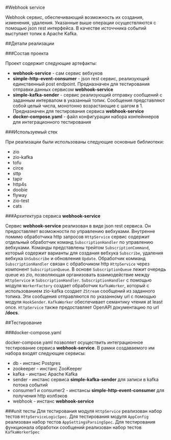 #Webhook service

Webhook сервис, обеспечивающий возможность их создания, изменения, удаления.
Указанные выше операции осуществляются с помощью json rest интерфейса. В качестве 
источчника событий выступает топик в Apache Kafka.

##Детали реализации

###Состав проекта

Проект содержит следующие артефакты:
* __webhook-service__ - сам сервис вебхуков
* __simple-http-event-consumer__ - json rest сервис, реализующий единственный post endpoint. Предназначен для 
тестирования отправки данных сервисом __webhook-service__
* __simple-kafka-sender__ - сервис реализующий отправку сообщений с заданным интервалом в указанный топик. Сообщения 
представляют собой целый числа, монотонно возрастающие с шагом в 1. Предназначен для тестирования сервиса 
__webhook-service__
* __docker-compose.yaml__ - файл конфигурации набора контейннеров для интеграционного тестирования

###Используемый стек

При реализации были использованы следующие основные библиотеки:
* zio
* zio-kafka
* tofu
* circe
* sttp
* tapir
* http4s
* doobie
* flyway
* zio-test
* cats

###Архитектура сервиса __webhook-service__

Сервис __webhook-service__ реализован в виде json rest сервиса. Он предоставляет возможности по управлению вебхуками. 
Внутренне помимо обработчика http запросов ```HttpService``` сервис содержит отдельный обработчик команд 
```SubscriptionHandler``` по управлению вебхуками. Команды представлены трейтом ```SubscriptionCommand```, который 
содержит варианты для создания вебхука ```Subscribe```, удаления вебхука ```UnSubscribe``` и обновления ```Update```. 
Обработчик комманд ```SubscriptionHandler``` связан c обрабочиком http ```HttpService``` через компонент 
```SubscriptionQueue```. В основе ```SubscriptionQueue``` лежит очередь queue из zio, позволяющая организовать 
взаимодействие между   ```HttpService``` и ```SubscriptionHandler```. ```SubscriptionHandler``` с помощью модуля 
```WorkerFactory``` создает обработчик ```KafkaWorker```, который с использованием zio-kafka создает ```ZStream``` 
сообщений из заданного топика. Эти сообщения отправляются по указанному url с помощью модуля ```HookSender```. 
```KafkaWorker``` обеспечивает семантику чтения at least once. ```HttpService``` также предоставляет OpenAPI документацию 
по url __/docs__.

##Тестирование

###docker-compose.yaml

docker-compose.yaml позволяет осуществить интеграционное тестирование сервиса __webhook-service__. В рамки создаваемого 
им набора входят следующие сервисы:
* db - инстанс Postgres
* zookeeper - инстанс ZooKeeper
* kafka - инстанс Apache Kafka
* sender - инстанс сервиса __simple-kafka-sender__ для записи в kafka потока событий
* consumer1 и consumer2 - инстансы __simple-http-event-consumer__ для получения http колбэков
* webhook - инстанс __webhook-service__

###unit тесты
Для тестирования модуля  ```HttpService``` реализован набор тестов ```HttpServiceLogicSpec```.
Для тестирования модуля  ```AppConfig``` реализован набор тестов ```AppSettingsParsingSpec```. 
Для тестирования функционала обработки сообщений реализован набор тестов ```KafkaWorkerSpec```
 
